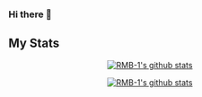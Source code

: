 ### Hi there 👋


## My Stats

<p align="center">
  <a href="https://github.com/RMB-1"><img src="https://github-readme-stats.vercel.app/api?username=RMB-1&count_private=true&include_all_commits=true&theme=tokyonight" alt="RMB-1's github stats"></a>
</p>
<p align="center">
  <a href="https://github.com/RMB-1"><img src="https://github-readme-stats.vercel.app/api/top-langs/?username=RMB-1&count_private=true&show_icons=true&&layout=compact&theme=tokyonight" alt="RMB-1's github stats"></a>
</p>
